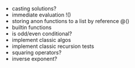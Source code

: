 - casting solutions?
- immediate evaluation !()
- storing anon functions to a list by reference @()
- builtin functions
- is odd/even conditional?
- implement classic algos
- implement classic recursion tests
- squaring operators?
- inverse exponent?